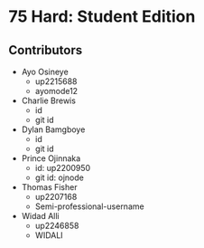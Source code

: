 # 75 Hard: Student Edition

## Contributors
- Ayo Osineye
  - up2215688
  - ayomode12
- Charlie Brewis
  - id
  - git id
- Dylan Bamgboye
  - id
  - git id
- Prince Ojinnaka
  - id: up2200950
  - git id: ojnode
- Thomas Fisher
  - up2207168
  - Semi-professional-username
- Widad Alli
  - up2246858
  - WIDALI


<!--

**Here are some ideas to get you started:**

🙋‍♀️ A short introduction - what is your organization all about?
🌈 Contribution guidelines - how can the community get involved?
👩‍💻 Useful resources - where can the community find your docs? Is there anything else the community should know?
🍿 Fun facts - what does your team eat for breakfast?
🧙 Remember, you can do mighty things with the power of [Markdown](https://docs.github.com/github/writing-on-github/getting-started-with-writing-and-formatting-on-github/basic-writing-and-formatting-syntax)
-->
